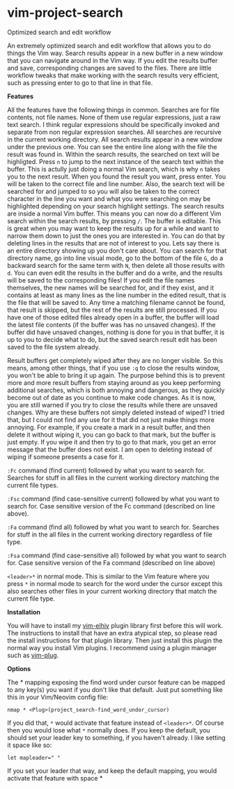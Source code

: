 # vim-project-search
Optimized search and edit workflow

An extremely optimized search and edit workflow that allows you to do things the Vim way. Search results appear in a new buffer in a new window that you can navigate around in the Vim way. If you edit the results buffer and save, corresponding changes are saved to the files. There are little workflow tweaks that make working with the search results very efficient, such as pressing enter to go to that line in that file.

**Features**

All the features have the following things in common. Searches are for file contents, not file names. None of them use regular expressions, just a raw text search. I think regular expressions should be specifically invoked and separate from non regular expression searches. All searches are recursive in the current working directory. All search results appear in a new window under the previous one. You can see the entire line along with the file the result was found in. Within the search results, the searched on text will be highligted. Press `n` to jump to the next instance of the search text within the buffer. This is actully just doing a normal Vim search, which is why `n` takes you to the next result. When you found the result you want, press enter. You will be taken to the correct file and line number. Also, the search text will be searched for and jumped to so you will also be taken to the correct character in the line you want and what you were searching on may be highlighted depending on your search highlight settings. The search results are inside a normal Vim buffer. This means you can now do a different Vim search within the search results, by pressing `/`. The buffer is editable. This is great when you may want to keep the results up for a while and want to narrow them down to just the ones you are interested in. You can do that by deleting lines in the results that are not of interest to you. Lets say there is an entire directory showing up you don't care about. You can search for that directory name, go into line visual mode, go to the bottom of the file `G`, do a backward search for the same term with `N`, then delete all those results with `d`. You can even edit the results in the buffer and do a write, and the results will be saved to the corresponding files! If you edit the file names themselves, the new names will be searched for, and if they exist, and it contains at least as many lines as the line number in the edited result, that is the file that will be saved to. Any time a matching filename cannot be found, that result is skipped, but the rest of the results are still processed. If you have one of those edited files already open in a buffer, the buffer will load the latest file contents (if the buffer was has no unsaved changes). If the buffer did have unsaved changes, nothing is done for you in that buffer, it is up to you to decide what to do, but the saved search result edit has been saved to the file system already.

Result buffers get completely wiped after they are no longer visible. So this means, among other things, that if you use `:q` to close the results window, you won't be able to bring it up again. The purpose behind this is to prevent more and more result buffers from staying around as you keep performing additional searches, which is both annoying and dangerous, as they quickly become out of date as you continue to make code changes. As it is now, you are still warned if you try to close the results while there are unsaved changes. Why are these buffers not simply deleted instead of wiped? I tried that, but I could not find any use for it that did not just make things more annoying. For example, if you create a mark in a result buffer, and then delete it without wiping it, you can go back to that mark, but the buffer is just empty. If you wipe it and then try to go to that mark, you get an error message that the buffer does not exist. I am open to deleting instead of wiping if someone presents a case for it.

`:Fc` command (find current) followed by what you want to search for. Searches for stuff in all files in the current working directory matching the current file types.

`:Fsc` command (find case-sensitive current) followed by what you want to search for. Case sensitive version of the Fc command (described on line above).

`:Fa` command (find all) followed by what you want to search for. Searches for stuff in the all files in the current working directory regardless of file type.

`:Fsa` command (find case-sensitive all) followed by what you want to search for. Case sensitive version of the Fa command (described on line above)

`<leader>*` in normal mode. This is similar to the Vim feature where you press `*` in normal mode to search for the word under the cursor except this also searches other files in your current working directory that match the current file type.

**Installation**

You will have to install my [vim-elhiv](https://github.com/still-dreaming-1/vim-elhiv) plugin library first before this will work. The instructions to install that have an extra atypical step, so please read the install instructions for that plugin library. Then just install this plugin the normal way you install Vim plugins. I recommend using a plugin manager such as [vim-plug](https://github.com/junegunn/vim-plug).

**Options**

The <leader>* mapping exposing the find word under cursor feature can be mapped to any key(s) you want if you don't like that default. Just put something like this in your Vim/Neovim config file:

`nmap * <Plug>(project_search-find_word_undor_cursor)`

If you did that, `*` would activate that feature instead of `<leader>*`. Of course then you would lose what `*` normally does. If you keep the default, you should set your leader key to something, if you haven't already. I like setting it space like so:

`let mapleader=" "`

If you set your leader that way, and keep the default mapping, you would activate that feature with space *
